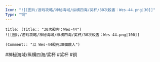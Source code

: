 ```yaml
---
Icon: "![[图片/游戏攻略/神秘海域/纵横四海/奖杯/30次殺害：Wes-44.png|30]]"
Type: "铜"
---
```

```ad-common-bronze-trophy
title: (Title:: "30次殺害：Wes-44")
![[图片/游戏攻略/神秘海域/纵横四海/奖杯/30次殺害：Wes-44.png|100]]

(Comment:: "以 Wes-44殺死30個敵人")
```

#神秘海域/纵横四海/奖杯 #奖杯 #铜
